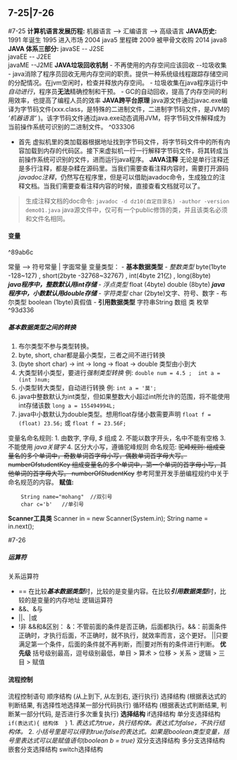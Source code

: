 ## 7-25|7-26
#7-25
**计算机语言发展历程:**
	机器语言 --> 汇编语言 --> 高级语言
**JAVA历史:** 
	1991 年诞生
	1995 进入市场
	2004 java5 里程碑
	2009 被甲骨文收购
	2014  java8
**JAVA 体系三部分:** 
	javaSE -- J2SE   
	javaEE -- J2EE  
	javaME --J2ME 
**JAVA垃圾回收机制**
	- 不再使用的内存空间应该回收 --垃圾收集
	- java消除了程序员回收无用内存空间的职责。提供一种系统级线程跟踪存储空间的分配情况。在jvm空闲时，检查并释放内存空间。
	- 垃圾收集在java程序运行中*自动进行*，程序员**无法**精确控制和干预。
	- GC的自动回收，提高了内存空间的利用效率，也提高了编程人员的效率
**JAVA跨平台原理**
	java源文件通过javac.exe编译为字节码文件(xxx.class，是特殊的二进制文件，二进制字节码文件，是JVM的 *‘机器语言’* )。该字节码文件通过java.exe动态调用JVM，将字节码文件解释成为当前操作系统可识别的二进制文件。 ^033306
- 首先 虚拟机里的类加载器根据地址找到字节码文件，将字节码文件中的所有内容加载到内存的代码区。接下来虚拟机一行一行解释字节码文件，将其转成当前操作系统可识别的文件，进而运行java程序。
**JAVA注释**
	无论是单行注释还是多行注释，都是杂糅在源码里。当我们需要查看注释内容时，需要打开源码
	*javadoc注释*，仍然写在程序里，但是可以借助javadoc命令，生成独立的注释文档。当我们需要查看注释内容的时候，直接查看文档就可以了。

>生成注释文档的doc命令:
>`javadoc -d dz10(自定目录名) -author -version demo01.java`
>java源文件中，仅可有一个public修饰的类，并且该类名必须和文件名相同。


#### 变量

^89ab6c

常量 --> 符号常量 | 字面常量
变量类型：
	- **基本数据类型**
		- *整数类型* 
			byte(1byte   -128~127) , 
			short(2byte    -32768~32767) , 
			int(4byte    21亿) , 
			long(8byte)        
			***java程序中，整数默认用int存储***
		- *浮点类型*
			float (4byte)
			double (8byte)
			***java程序中，小数默认用double存储***
		- *字符类型*
			char (2byte)文字、符号、数字
		- 布尔类型
			boolean (1byte)真假值
	- **引用数据类型**
		字符串String 
		数组
		类
		枚举 ^93d336
##### 基本数据类型之间的转换
1. 布尔类型不参与类型转换。
2. byte, short, char都是最小类型，三者之间不进行转换
3. (byte short char)  ->   int ->  long -> float -> double  类型由小到大
4. 大类型转小类型，要进行*强制类型转换*   例:   `double num = 4.5 ;  int a = (int )num;`  
5. 小类型转大类型，自动进行转换  例:   `int a = '莫';`
6. java中整数默认为int类型，但如果整数大小超过int所允许的范围，将不能使用int存储该数     `long a = 155494994L;` 
8. java中小数默认为double类型。想用float存储小数需要声明 `float f =(float) 23.56;` 或       `float f = 23.56F;`

变量名命名规则:
	 1. 由数字, 字母, *$* 组成
	 2. 不能以数字开头，名中不能有空格
	 3. 不能使用 *java关键字*
	 4. 区分大小写，遵循驼峰规则
命名规范:
	~~驼峰规则:
			组成变量名的多个单词中，奇数单词首字母小写，偶数单词首字母大写。
			numberOfstudentKey
		组成变量名的多个单词中，第一个单词的首字母小写，其他单词的首字母大写。
			 numberOfStudentKey~~
	 参考阿里开发手册编程规约中关于命名规范的内容。
**赋值:**
```
	String name="mohang"  //双引号
	char c='b'   //单引号
```
**Scanner工具类**
	Scanner in = new Scanner(System.in);
	String name = in.next();

#7-26
##### 运算符
关系运算符
- == 在比较***基本数据类型***时，比较的是变量内容。在比较***引用数据类型***时，比较的是变量的内存地址
逻辑运算符
- &&、&与    
- ||、|或 
- !非
&&和&区别：
	&：不管前面的条件是否正确，后面都执行。&&：前面条件正确时，才执行后面，不正确时，就不执行，就效率而言，这个更好。
	||只要满足第一个条件，后面的条件就不再判断，而|要对所有的条件进行判断。
**优先级**
	括号级别最高，逗号级别最低，单目 > 算术 > 位移 > 关系 > 逻辑 > 三目 > 赋值
#### 流程控制
流程控制语句
	顺序结构 (从上到下, 从左到右, 逐行执行)
	选择结构 (根据表达式的判断结果, 有选择性地选择某一部分代码执行)
	循环结构 (根据表达式判断结果, 判断某一部分代码, 是否进行多次重复执行)
 **选择结构**
	if选择结构
		 单分支选择结构
			 ```
			 if(表达式){
				结构体 
			 }
			 ```
			 1. *表达式为true，执行结构体。表达式为false，不执行结构体。*
			 2. *小括号里是可以得到true/false的表达式。如果是boolean类型变量，括号里表达式可以是赋值语句(boolean b = true)*
		 双分支选择结构
		 多分支选择结构
		 嵌套分支选择结构
	switch选择结构
